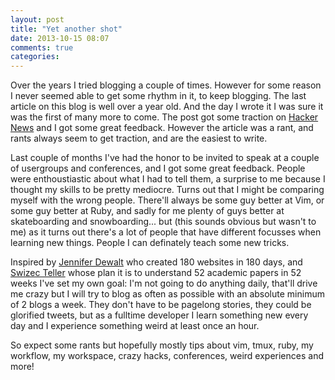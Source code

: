 ```yaml
---
layout: post
title: "Yet another shot"
date: 2013-10-15 08:07
comments: true
categories: 
---
```


Over the years I tried blogging a couple of times. However for some reason I
never seemed able to get some rhythm in it, to keep blogging. The last article
on this blog is well over a year old. And the day I wrote it I was sure it was
the first of many more to come. The post got some traction on
[Hacker News](https://news.ycombinator.com) and I got some great feedback.
However the article was a rant, and rants always seem to get traction, and are
the easiest to write.

<!-- more -->

Last couple of months I've had the honor to be invited to speak at a couple of
usergroups and conferences, and I got some great feedback. People were
enthoustiastic about what I had to tell them, a surprise to me because I thought
my skills to be pretty mediocre. Turns out that I might be comparing myself with
the wrong people. There'll always be some guy better at Vim, or some guy better
at Ruby, and sadly for me plenty of guys better at skateboarding and
snowboarding... but (this sounds obvious but wasn't to me) as it turns out
there's a lot of people that have different focusses when learning new things.
People I can definately teach some new tricks.

Inspired by [Jennifer Dewalt](http://blog.jenniferdewalt.com/post/62998082815/after-180-websites-im-ready-to-start-the-rest-of-my)
who created 180 websites in 180 days, and [Swizec Teller](http://swizec.com/blog/inspired-by-the-180-websites-i-will-understand-52-academic-papers-in-52-weeks/swizec/6365)
whose plan it is to understand 52 academic papers in 52 weeks I've set my own
goal: I'm not going to do anything daily, that'll drive me crazy but I will try
to blog as often as possible with an absolute minimum of 2 blogs a week. They
don't have to be pagelong stories, they could be glorified tweets, but as a
fulltime developer I learn something new every day and I experience something
weird at least once an hour.

So expect some rants but hopefully mostly tips about vim, tmux, ruby, my
workflow, my workspace, crazy hacks, conferences, weird experiences and more!
